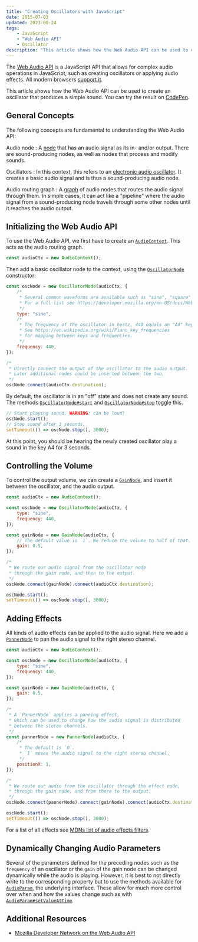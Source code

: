 ```yaml
---
title: "Creating Oscillators with JavaScript"
date: 2015-07-03
updated: 2023-08-24
tags:
    - JavaScript
    - "Web Audio API"
    - Oscillator
description: "This article shows how the Web Audio API can be used to create an oscillator that produces a simple sound."
---
```


The [Web Audio API](https://developer.mozilla.org/en-US/docs/Web/API/Web_Audio_API) is a JavaScript API that allows for complex audio operations in JavaScript, such as creating oscillators or applying audio effects. All modern browsers [support it](https://developer.mozilla.org/en-US/docs/Web/API/Web_Audio_API#browser_compatibility).

This article shows how the Web Audio API can be used to create an oscillator that produces a simple sound. You can try the result on [CodePen](https://codepen.io/RillingDev/pen/MWorWmG).

<!-- more -->

## General Concepts

The following concepts are fundamental to understanding the Web Audio API:

Audio node
: A [node](<https://en.wikipedia.org/wiki/Node_(computer_science)>) that has an audio signal as its in- and/or output. There are sound-producing nodes, as well as nodes that process and modify sounds.

Oscillators
: In this context, this refers to an [electronic audio oscillator](https://en.wikipedia.org/wiki/Electronic_oscillator). It creates a basic audio signal and is thus a sound-producing audio node.

Audio routing graph
: A [graph](<https://en.wikipedia.org/wiki/Graph_(abstract_data_type)>) of audio nodes that routes the audio signal through them. In simple cases, it can act like a "pipeline" where the audio signal from a sound-producing node travels through some other nodes until it reaches the audio output.

## Initializing the Web Audio API

To use the Web Audio API, we first have to create an [`AudioContext`](https://developer.mozilla.org/en-US/docs/Web/API/AudioContext). This acts as the audio routing graph.

```javascript
const audioCtx = new AudioContext();
```

Then add a basic oscillator node to the context, using the [`OscillatorNode`](https://developer.mozilla.org/en-US/docs/Web/API/OscillatorNode) constructor:

```javascript
const oscNode = new OscillatorNode(audioCtx, {
	/*
	 * Several common waveforms are available such as "sine", "square" or "sawtooth".
	 * For a full list see https://developer.mozilla.org/en-US/docs/Web/API/OscillatorNode/type.
	 */
	type: "sine",
	/*
	 * The frequency of the oscillator in hertz, 440 equals an "A4" key on a piano.
	 * See https://en.wikipedia.org/wiki/Piano_key_frequencies
	 * for mapping between keys and frequencies.
	 */
	frequency: 440,
});

/*
 * Directly connect the output of the oscillator to the audio output.
 * Later additional nodes could be inserted between the two.
 */
oscNode.connect(audioCtx.destination);
```

By default, the oscillator is in an "off" state and does not create any sound. The methods [`OscillatorNode#start`](https://developer.mozilla.org/en-US/docs/Web/API/AudioScheduledSourceNode/start) and [`OscillatorNode#stop`](https://developer.mozilla.org/en-US/docs/Web/API/AudioScheduledSourceNode/stop) toggle this.

```javascript
// Start playing sound. WARNING: can be loud!
oscNode.start();
// Stop sound after 3 seconds.
setTimeout(() => oscNode.stop(), 3000);
```

At this point, you should be hearing the newly created oscillator play a sound in the key A4 for 3 seconds.

## Controlling the Volume

To control the output volume, we can create a [`GainNode`](https://developer.mozilla.org/en-US/docs/Web/API/GainNode), and insert it between the oscillator, and the audio output.

```javascript
const audioCtx = new AudioContext();

const oscNode = new OscillatorNode(audioCtx, {
	type: "sine",
	frequency: 440,
});

const gainNode = new GainNode(audioCtx, {
	// The default value is `1`. We reduce the volume to half of that.
	gain: 0.5,
});

/*
 * We route our audio signal from the oscillator node
 * through the gain node, and then to the output.
 */
oscNode.connect(gainNode).connect(audioCtx.destination);

oscNode.start();
setTimeout(() => oscNode.stop(), 3000);
```

## Adding Effects

All kinds of audio effects can be applied to the audio signal. Here we add a [`PannerNode`](https://developer.mozilla.org/en-US/docs/Web/API/PannerNode) to pan the audio signal to the right stereo channel.

```javascript
const audioCtx = new AudioContext();

const oscNode = new OscillatorNode(audioCtx, {
	type: "sine",
	frequency: 440,
});

const gainNode = new GainNode(audioCtx, {
	gain: 0.5,
});

/*
 * A `PannerNode` applies a panning effect,
 * which can be used to change how the audio signal is distributed
 * between the stereo channels.
 */
const pannerNode = new PannerNode(audioCtx, {
	/*
	 * The default is `0`.
	 * `1` moves the audio signal to the right stereo channel.
	 */
	positionX: 1,
});

/*
 * We route our audio from the oscillator through the effect node,
 * through the gain node, and from there to the output.
 */
oscNode.connect(pannerNode).connect(gainNode).connect(audioCtx.destination);

oscNode.start();
setTimeout(() => oscNode.stop(), 3000);
```

For a list of all effects see [MDNs list of audio effects filters](https://developer.mozilla.org/en-US/docs/Web/API/Web_Audio_API#defining_audio_effects_filters).

## Dynamically Changing Audio Parameters

Several of the parameters defined for the preceding nodes such as the `frequency` of an oscillator or the `gain` of the gain node can be changed dynamically while the audio is playing. However, it is best to not directly write to the corresponding property but to use the methods available for [`AudioParam`](https://developer.mozilla.org/en-US/docs/Web/API/AudioParam), the underlying interface. These allow for much more control over when and how the values change such as with [`AudioParam#setValueAtTime`](https://developer.mozilla.org/en-US/docs/Web/API/AudioParam/setValueAtTime).

## Additional Resources

- [Mozilla Developer Network on the Web Audio API](https://developer.mozilla.org/en-US/docs/Web/API/Web_Audio_API)
